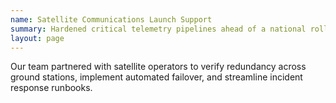 ```yaml
---
name: Satellite Communications Launch Support
summary: Hardened critical telemetry pipelines ahead of a national rollout.
layout: page
---
```


Our team partnered with satellite operators to verify redundancy across ground
stations, implement automated failover, and streamline incident response runbooks.
